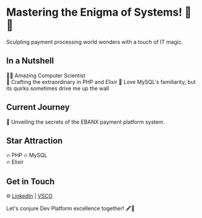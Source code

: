 # Mastering the Enigma of Systems! 🐘🧪

Sculpting payment processing world wonders with a touch of IT magic.

## In a Nutshell

👨‍💻 Amazing Computer Scientist  
🌟 Crafting the extraordinary in PHP and Elixir
🐬 Love MySQL's familiarity, but its quirks sometimes drive me up the wall

## Current Journey

🚀 Unveiling the secrets of the EBANX payment platform system.

## Star Attraction

🔥 PHP
🔥 MySQL  
🔥 Elixir

## Get in Touch

🌐 [LinkedIn](https://www.linkedin.com/in/felipeshiwu/) | [VSCO](vsco.co/mydearcoffeeshop)

Let's conjure Dev Platform excellence together! 🖋️🎩
